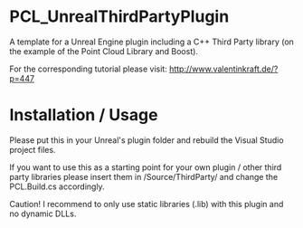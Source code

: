 # PCL_UnrealThirdPartyPlugin
A template for a Unreal Engine plugin including a C++ Third Party library (on the example of the Point Cloud Library and Boost).

For the corresponding tutorial please visit: http://www.valentinkraft.de/?p=447

# Installation / Usage
Please put this in your Unreal's plugin folder and rebuild the Visual Studio project files.

If you want to use this as a starting point for your own plugin / other third party libraries please insert them in /Source/ThirdParty/ and change the PCL.Build.cs accordingly.

Caution! I recommend to only use static libraries (.lib) with this plugin and no dynamic DLLs.
